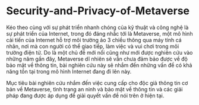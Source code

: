 # Security-and-Privacy-of-Metaverse
Kéo theo cùng với sự phát triển nhanh chóng của kỹ thuật và công nghệ là sự phát triển của Internet, trong đó đáng nhắc tới là Metaverse, một mô hình cải tiến của Internet hỗ trợ môi trường ảo 3 chiều thông qua máy tính cá nhân, nơi mà con người có thể giao tiếp, làm việc và vui chơi trong môi trường điện tử. Do là một chủ đề mới nổi cũng như mới được nghiên cứu vào những năm gần đây, Metaverse dĩ nhiên sẽ vẫn chưa đảm bảo được về độ bảo mật về thông tin, bài nghiên cứu này sẽ nhắm đến những vấn đề có khả năng tồn tại trong mô hình Internet đang đi lên này.

Mục tiêu bài nghiên cứu nhắm đến việc cung cấp cho độc giả thông tin cơ bản về Metaverse, tình trạng an ninh và bảo mật về thông tin và các giải pháp đang được áp dụng để giải quyết vấn đề nói trên ở hiện tại.
